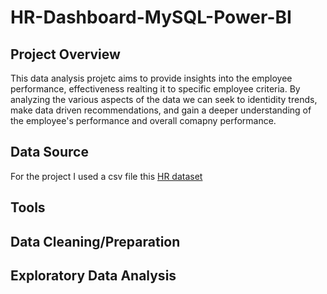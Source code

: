 # HR-Dashboard-MySQL-Power-BI

## Project Overview
This data analysis projetc aims to provide insights into the employee performance, effectiveness realting it to specific employee criteria. By analyzing the various aspects of the data we can seek to identidity trends, make data driven recommendations, and gain a deeper understanding of the employee's performance and overall comapny performance.

## Data Source
For the project I used a csv file this [HR dataset](https://github.com/refh0101/HR-Dashboard-MySQL-Power-BI-/blob/main/Human%20Resources.csv) 
## Tools

## Data Cleaning/Preparation

## Exploratory Data Analysis

